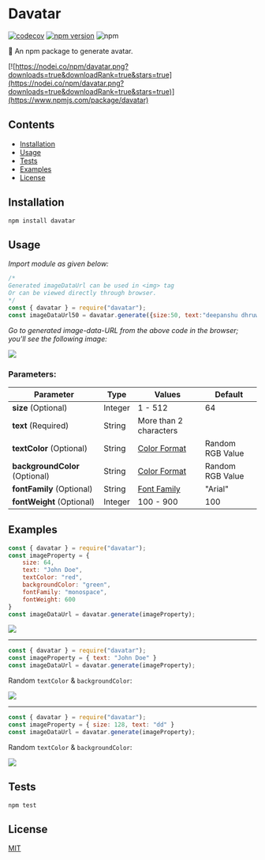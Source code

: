 # Davatar

[![codecov](https://codecov.io/gh/devblin/davatar/branch/main/graph/badge.svg?token=CT23E24A6Z)](https://codecov.io/gh/devblin/davatar)
[![npm version](https://badge.fury.io/js/davatar.svg)](https://badge.fury.io/js/davatar)
![npm](https://img.shields.io/npm/dt/davatar)

🤡 An npm package to generate avatar.

[![https://nodei.co/npm/davatar.png?downloads=true&downloadRank=true&stars=true](https://nodei.co/npm/davatar.png?downloads=true&downloadRank=true&stars=true)](https://www.npmjs.com/package/davatar)

## Contents

- [Installation](#installation)
- [Usage](#usage)
- [Tests](#tests)
- [Examples](#examples)
- [License](#license)

## Installation

```
npm install davatar
```

## Usage

*Import module as given below:*
```js
/*
Generated imageDataUrl can be used in <img> tag 
Or can be viewed directly through browser.
*/
const { davatar } = require("davatar");
const imageDataUrl50 = davatar.generate({size:50, text:"deepanshu dhruw", textColor:"blue", backgroundColor:"orange"});
```
*Go to generated image-data-URL from the above code in the browser; you'll see the following image:*

![](https://i.imgur.com/b3vPzJE.png)


### Parameters:

| Parameter                      | Type    | Values                                                                      | Default                      |
| ------------------------------ | ------- | --------------------------------------------------------------------------- | ---------------------------- |
| **size**  (Optional)           | Integer | 1 - 512                                                                     | 64                           |
| **text**  (Required)           | String  | More than 2 characters                                                      |                              |
| **textColor**  (Optional)      | String  | [Color Format](https://developer.mozilla.org/en-US/docs/Web/CSS/color)      | Random RGB Value              |
| **backgroundColor** (Optional) | String  | [Color Format](https://developer.mozilla.org/en-US/docs/Web/CSS/color)      | Random RGB Value  |
| **fontFamily** (Optional)      | String  | [Font Family](https://developer.mozilla.org/en-US/docs/Web/CSS/font-family) | "Arial"                      |
| **fontWeight** (Optional)      | Integer | 100 - 900                                                                   | 100                          |


## Examples

```js
const { davatar } = require("davatar");
const imageProperty = {
    size: 64,
    text: "John Doe",
    textColor: "red",
    backgroundColor: "green",
    fontFamily: "monospace",
    fontWeight: 600
}
const imageDataUrl = davatar.generate(imageProperty);
```
![](https://i.imgur.com/b0mHn5J.png)


---

```js
const { davatar } = require("davatar");
const imageProperty = { text: "John Doe" }
const imageDataUrl = davatar.generate(imageProperty);
```
Random `textColor` & `backgroundColor`:

![](https://i.imgur.com/XEEEe03.png)


---

```js
const { davatar } = require("davatar");
const imageProperty = { size: 128, text: "dd" }
const imageDataUrl = davatar.generate(imageProperty);
```
Random `textColor` & `backgroundColor`:

![](https://i.imgur.com/wHW4DBD.png)


## Tests

```
npm test
```

## License

[MIT](LICENSE)
